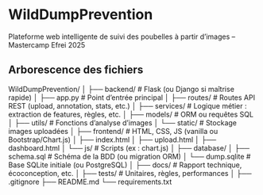 # WildDumpPrevention
Plateforme web intelligente de suivi des poubelles à partir d’images – Mastercamp Efrei 2025



## Arborescence des fichiers
WildDumpPrevention/
│
├── backend/                # Flask (ou Django si maîtrise rapide)
│   ├── app.py              # Point d’entrée principal
│   ├── routes/             # Routes API REST (upload, annotation, stats, etc.)
│   ├── services/           # Logique métier : extraction de features, règles, etc.
│   ├── models/             # ORM ou requêtes SQL
│   ├── utils/              # Fonctions d’analyse d’images
│   └── static/             # Stockage images uploadées
│
├── frontend/               # HTML, CSS, JS (vanilla ou Bootstrap/Chart.js)
│   ├── index.html
│   ├── upload.html
│   ├── dashboard.html
│   └── js/                 # Scripts (ex : chart.js)
│
├── database/
│   ├── schema.sql          # Schéma de la BDD (ou migration ORM)
│   └── dump.sqlite         # Base SQLite initiale (ou PostgreSQL)
│
├── docs/                   # Rapport technique, écoconception, etc.
│
├── tests/                  # Unitaires, règles, performances
│
├── .gitignore
├── README.md
└── requirements.txt
